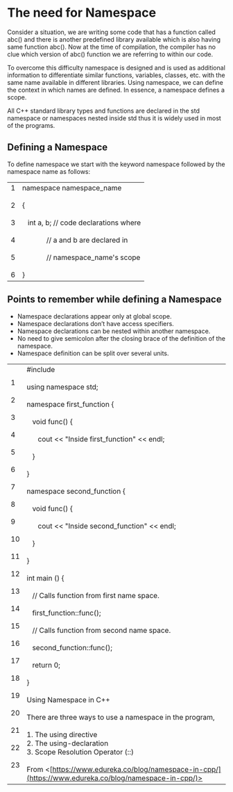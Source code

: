 

# The need for Namespace

Consider a situation, we are writing some code that has a function called abc() and there is another predefined library available which is also having same function abc(). Now at the time of compilation, the compiler has no clue which version of abc() function we are referring to within our code.

To overcome this difficulty namespace is designed and is used as additional information to differentiate similar functions, variables, classes, etc. with the same name available in different libraries. Using namespace, we can define the context in which names are defined. In essence, a namespace defines a scope.

All C++ standard library types and functions are declared in the std namespace or namespaces nested inside std thus it is widely used in most of the programs.

## Defining a Namespace

To define namespace we start with the keyword namespace followed by the namespace name as follows:

|   |   |
|---|---|
|1<br><br>2<br><br>3<br><br>4<br><br>5<br><br>6|namespace namespace_name<br><br>{<br><br>   int a, b; // code declarations where<br><br>             // a and b are declared in<br><br>             // namespace_name's scope<br><br>}|

## Points to remember while defining a Namespace

- Namespace declarations appear only at global scope.
- Namespace declarations don’t have access specifiers.
- Namespace declarations can be nested within another namespace.
- No need to give semicolon after the closing brace of the definition of the namespace.
- Namespace definition can be split over several units.

|   |   |
|---|---|
|1<br><br>2<br><br>3<br><br>4<br><br>5<br><br>6<br><br>7<br><br>8<br><br>9<br><br>10<br><br>11<br><br>12<br><br>13<br><br>14<br><br>15<br><br>16<br><br>17<br><br>18<br><br>19<br><br>20<br><br>21<br><br>22<br><br>23|#include <iostream><br><br>using namespace std;<br><br>namespace first_function {<br><br>   void func() {<br><br>      cout << "Inside first_function" << endl;<br><br>   }<br><br>}<br><br>namespace second_function {<br><br>   void func() {<br><br>      cout << "Inside second_function" << endl;<br><br>   }<br><br>}<br><br>int main () {<br><br>   // Calls function from first name space.<br><br>   first_function::func();<br><br>   // Calls function from second name space.<br><br>   second_function::func();<br><br>   return 0;<br><br>}<br><br>Using Namespace in C++<br><br>There are three ways to use a namespace in the program,<br><br>1. The using directive<br>2. The using-declaration<br>3. Scope Resolution Operator (::)<br><br>From <[https://www.edureka.co/blog/namespace-in-cpp/](https://www.edureka.co/blog/namespace-in-cpp/)>|
